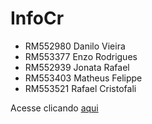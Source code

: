# InfoCr

* RM552980 Danilo Vieira
* RM553377 Enzo Rodrigues
* RM552939 Jonata Rafael
* RM553403 Matheus Felippe
* RM553521 Rafael Cristofali

Acesse clicando [aqui](https://infocr.vercel.app/)

